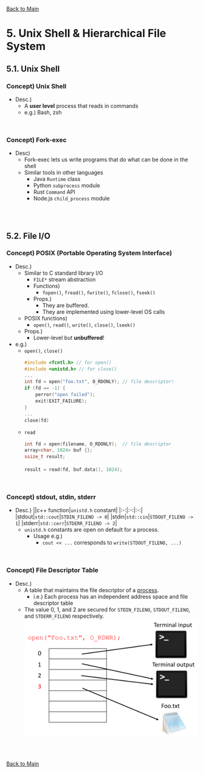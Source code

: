 [Back to Main](../main.md)

# 5. Unix Shell & Hierarchical File System

## 5.1. Unix Shell
### Concept) Unix Shell
- Desc.)
  - A **user level** process that reads in commands
  - e.g.) Bash, zsh

<br>

### Concept) Fork-exec
- Desc)
  - Fork-exec lets us write programs that do what can be done in the shell
  - Similar tools in other languages
    - Java `Runtime` class
    - Python `subprocess` module
    - Rust `Command` API
    - Node.js `child_process` module

<br><br>

## 5.2. File I/O
### Concept) POSIX (Portable Operating System Interface)
- Desc.)
  - Similar to C standard library I/O
    - `FILE*` stream abstraction
    - Functions)
      - `fopen()`, `fread()`, `fwrite()`, `fclose()`, `fseek()`
    - Props.)
      - They are buffered.
      - They are implemented using lower-level OS calls
  - POSIX functions)
    - `open()`, `read()`, `write()`, `close()`, `lseek()`
  - Props.)
    - Lower-level but **unbuffered**!
- e.g.)
  - `open()`, `close()`
    ```cpp
    #include <fcntl.h> // for open()
    #include <unistd.h> // for close()
    ...
    int fd = open("foo.txt", O_RDONLY); // file descriptor!
    if (fd == -1) {
        perror("open failed");
        exit(EXIT_FAILURE);
    }
    ...
    close(fd)
    ```
  - `read`
    ```cpp
    int fd = open(filename, O_RDONLY);  // file descriptor
    array<char, 1024> buf {};
    ssize_t result;

    result = read(fd, buf.data(), 1024);
    ```

<br>

### Concept) stdout, stdin, stderr
- Desc.)
  ||c++ function|`unistd.h` constant|
  |:-:|:-:|:-:|
  |stdout|`std::cout`|`STDIN_FILENO -> 0`|
  |stdin|`std::cin`|`STDOUT_FILENO -> 1`|
  |stderr|`std::cerr`|`STDERR_FILENO -> 2`|
  - `unistd.h` constants are open on default for a process.
    - Usage e.g.)
      - `cout << ...` corresponds to `write(STDOUT_FILENO, ...)`

<br>

### Concept) File Descriptor Table
- Desc.)
  - A table that maintains the file descriptor of a [process](04.md#concept-process).
    - i.e.) Each process has an independent address space and file descriptor table
  - The value 0, 1, and 2 are secured for `STDIN_FILENO`, `STDOUT_FILENO`, and `STDERR_FILENO` respectively.
    ![](../images/05/001.png)

<br><br>

[Back to Main](../main.md)